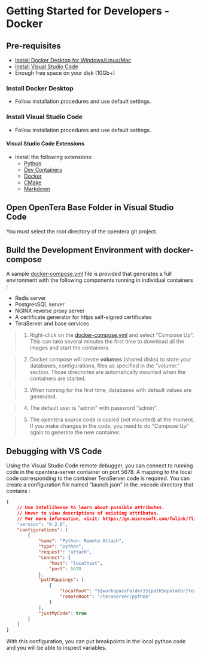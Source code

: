 # Getting Started for Developers - Docker

## Pre-requisites

* [Install Docker Desktop for Windows/Linux/Mac](https://www.docker.com/products/docker-desktop/)
* [Install Visual Studio Code](https://code.visualstudio.com/download)
* Enough free space on your disk (10Gb+)

### Install Docker Desktop

* Follow installation procedures and use default settings.

### Install Visual Studio Code

* Follow installation procedures and use default settings.

#### Visual Studio Code Extensions

* Install the following extensions:
  * [Python](https://marketplace.visualstudio.com/items?itemName=ms-python.python)
  * [Dev Containers](https://marketplace.visualstudio.com/items?itemName=ms-vscode-remote.remote-containers)
  * [Docker](https://marketplace.visualstudio.com/items?itemName=ms-azuretools.vscode-docker)
  * [CMake](https://marketplace.visualstudio.com/items?itemName=twxs.cmake)
  * [Markdown](https://marketplace.visualstudio.com/items?itemName=yzhang.markdown-all-in-one)

## Open OpenTera Base Folder in Visual Studio Code

You must select the root directory of the opentera git project.

## Build the Development Environment with docker-compose

A sample [docker-compose.yml](./docker-compose.yml) file is provided that generates a full environment with the following components running in individual containers :
- Redis server
- PostgresSQL server 
- NGINX reverse proxy server 
- A certificate generator for https self-signed certificates
- TeraServer and base services

>1. Right-click on the [docker-compose.yml](./docker-compose.yml) and select "Compose Up". This can take several minutes the first time to download all the images and start the containers.

>2. Docker compose will create **volumes** (shared disks) to store your databases, configurations, files as specified in the "volume:" section. Those directories are automatically mounted when the containers are started. 

>3. When running for the first time, databases with default values are generated.

>4. The default user is "admin" with password "admin".

>5. The opentera source code is copied (not mounted) at the moment. If you make changes in the code, you need to do "Compose Up" again to generate the new container.

## Debugging with VS Code

Using the Visual Studio Code remote debugger, you can connect to running code in the opentera-server container on port 5678. A mapping to the local code corresponding to the container TeraServer code is required. You can create a configuration file named "launch.json" in the .vscode directory that contains :

```json
{
    // Use IntelliSense to learn about possible attributes.
    // Hover to view descriptions of existing attributes.
    // For more information, visit: https://go.microsoft.com/fwlink/?linkid=830387
    "version": "0.2.0",
    "configurations": [
        {
            "name": "Python: Remote Attach",
            "type": "python",
            "request": "attach",
            "connect": {
                "host": "localhost",
                "port": 5678
            },
            "pathMappings": [
                {
                    "localRoot": "${workspaceFolder}${pathSeparator}teraserver${pathSeparator}python",
                    "remoteRoot": "/teraserver/python"
                }
            ],
            "justMyCode": true
        }
    ]
}

```

With this configuration, you can put breakpoints in the local python code and you will be able to inspect variables.
